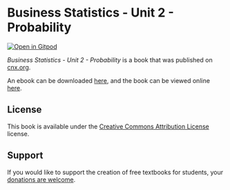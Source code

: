 # Business Statistics - Unit 2 - Probability

[![Open in Gitpod](https://gitpod.io/button/open-in-gitpod.svg)](https://gitpod.io/from-referrer/)

_Business Statistics - Unit 2 - Probability_ is a book that was published on [cnx.org](https://cnx.org/).

An ebook can be downloaded [here](https://github.com/cnx-user-books/cnxbook-business-statistics-unit-2-probability/releases/latest), and the book can be viewed online [here](https://github.com/cnx-user-books/cnxbook-business-statistics-unit-2-probability/releases/latest).

## License
This book is available under the [Creative Commons Attribution License](./LICENSE) license.

## Support
If you would like to support the creation of free textbooks for students, your [donations are welcome](https://riceconnect.rice.edu/donation/support-openstax-banner).
